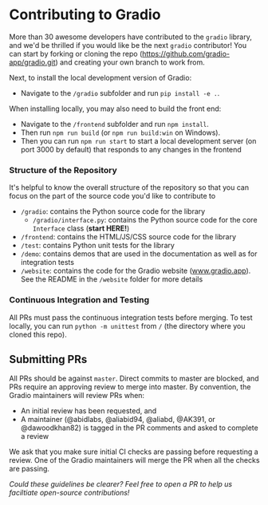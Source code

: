 # Contributing to Gradio
More than 30 awesome developers have contributed to the `gradio` library, and we'd be thrilled if you would like be the next `gradio` contributor! You can start by forking or cloning the repo (https://github.com/gradio-app/gradio.git) and creating your own branch to work from.

Next, to install the local development version of Gradio:
  * Navigate to the `/gradio` subfolder and run `pip install -e .`.

When installing locally, you may also need to build the front end:
  * Navigate to the `/frontend` subfolder and run `npm install`.
  * Then run `npm run build` (or `npm run build:win` on Windows).
  * Then you can run `npm run start` to start a local development server (on port 3000 by default) that responds to any changes in the frontend

### Structure of the Repository

It's helpful to know the overall structure of the repository so that you can focus on the part of the source code you'd like to contribute to

* `/gradio`: contains the Python source code for the library
   * `/gradio/interface.py`: contains the Python source code for the core `Interface` class (**start HERE!**)
* `/frontend`: contains the HTML/JS/CSS source code for the library
* `/test`: contains Python unit tests for the library
* `/demo`: contains demos that are used in the documentation as well as for integration tests
* `/website`: contains the code for the Gradio website (www.gradio.app). See the README in the `/website` folder for more details
 

### Continuous Integration and Testing
All PRs must pass the continuous integration tests before merging. To test locally, you can run `python -m unittest` from `/` (the directory where you cloned this repo).

## Submitting PRs
All PRs should be against `master`. Direct commits to master are blocked, and PRs require an approving review
to merge into master. By convention, the Gradio maintainers will review PRs when:
  * An initial review has been requested, and
  * A maintainer (@abidlabs, @aliabid94, @aliabd, @AK391, or @dawoodkhan82) is tagged in the PR comments and asked to complete a review

We ask that you make sure initial CI checks are passing before requesting a review.
One of the Gradio maintainers will merge the PR when all the checks are passing.

*Could these guidelines be clearer? Feel free to open a PR to help us faciltiate open-source contributions!*
